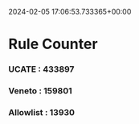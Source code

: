 2024-02-05 17:06:53.733365+00:00
# Rule Counter 
 ### UCATE : 433897

 ### Veneto : 159801

 ### Allowlist : 13930